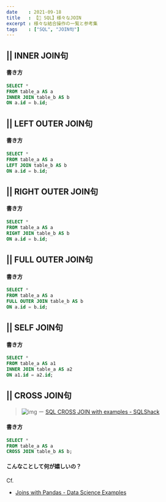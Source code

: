```yaml
---
date    : 2021-09-18
title   : 【🔎 SQL】様々なJOIN
excerpt : 様々な結合操作の一覧と参考集
tags    : ["SQL", "JOIN句"]
---
```


## || INNER JOIN句
#### 書き方
```SQL
SELECT *
FROM table_a AS a
INNER JOIN table_b AS b
ON a.id = b.id;
```

## || LEFT OUTER JOIN句
#### 書き方
```SQL
SELECT *
FROM table_a AS a
LEFT JOIN table_b AS b
ON a.id = b.id;
```

## || RIGHT OUTER JOIN句
#### 書き方
```SQL
SELECT *
FROM table_a AS a
RIGHT JOIN table_b AS b
ON a.id = b.id;
```

## || FULL OUTER JOIN句
#### 書き方
```SQL
SELECT *
FROM table_a AS a
FULL OUTER JOIN table_b AS b
ON a.id = b.id;
```

## || SELF JOIN句
#### 書き方
```SQL
SELECT *
FROM table_a AS a1
INNER JOIN table_a AS a2
ON a1.id = a2.id;
```

## || CROSS JOIN句
> ![img](https://www.sqlshack.com/wp-content/uploads/2020/02/sql-cross-join-working-mechanism.png)
> ー [SQL CROSS JOIN with examples - SQLShack](https://www.sqlshack.com/sql-cross-join-with-examples/)
#### 書き方
```SQL
SELECT *
FROM table_a AS a
CROSS JOIN table_b AS b;
```

#### こんなことして何が嬉しいの？




Cf.
* [Joins with Pandas - Data Science Examples](https://www.datascienceexamples.com/joins-with-pandas/)
